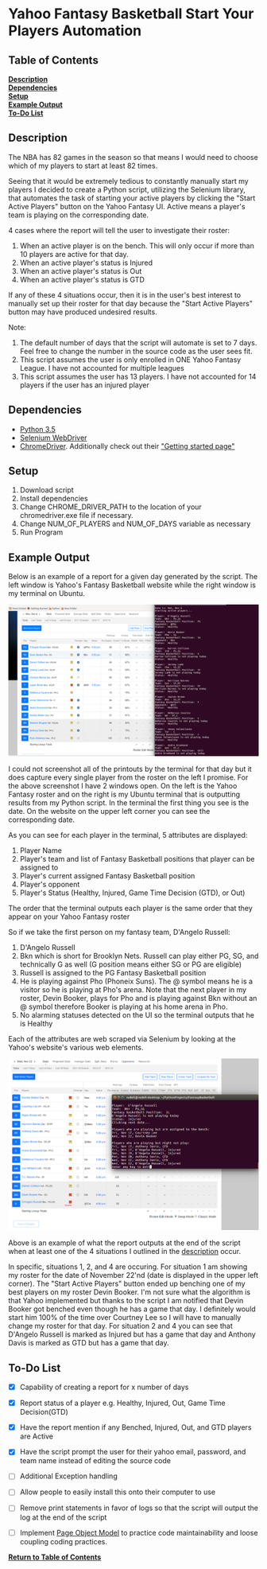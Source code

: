 # Yahoo Fantasy Basketball Start Your Players Automation

## Table of Contents

**[Description](#description)**<br>
**[Dependencies](#dependencies)**<br>
**[Setup](#setup)**<br>
**[Example Output](#example-output)**<br>
**[To-Do List](#to-do-list)**<br>

## Description

The NBA has 82 games in the season so that means I would need to choose which of my players to start at least 82 times. 

Seeing that it would be extremely tedious to constantly manually start my players I decided to create a Python script, utilizing the Selenium library, that automates the task of starting your active players by clicking the "Start Active Players" button on the Yahoo Fantasy UI. Active means a player's team is playing on the corresponding date.

4 cases where the report will tell the user to investigate their roster:
1. When an active player is on the bench. This will only occur if more than 10 players are active for that day.
2. When an active player's status is Injured
3. When an active player's status is Out
4. When an active player's status is GTD

If any of these 4 situations occur, then it is in the user's best interest to manually set up their roster for that day because the "Start Active Players" button may have produced undesired results.

Note:
1. The default number of days that the script will automate is set to 7 days. Feel free to change the number in the source code as the user sees fit.
2. This script assumes the user is only enrolled in ONE Yahoo Fantasy League. I have not accounted for multiple leagues
3. This script assumes the user has 13 players. I have not accounted for 14 players if the user has an injured player

## Dependencies
* [Python 3.5](https://www.python.org/downloads/release/python-350/)
* [Selenium WebDriver](http://www.seleniumhq.org/download/)
* [ChromeDriver](https://sites.google.com/a/chromium.org/chromedriver/downloads). Additionally check out their ["Getting started page"](https://sites.google.com/a/chromium.org/chromedriver/getting-started) 

## Setup
1. Download script
2. Install dependencies
3. Change CHROME_DRIVER_PATH to the location of your chromedriver.exe file if necessary.
4. Change NUM_OF_PLAYERS and NUM_OF_DAYS variable as necessary
5. Run Program

## Example Output

Below is an example of a report for a given day generated by the script. The left window is Yahoo's Fantasy Basketball website while the right window is my terminal on Ubuntu.

![Alt text](/examples/report.png)

I could not screenshot all of the printouts by the terminal for that day but it does capture every single player from the roster on the left I promise. For the above screenshot I have 2 windows open. On the left is the Yahoo Fantasy roster and on the right is my Ubuntu terminal that is outputting results from my Python script. In the terminal the first thing you see is the date. On the website on the upper left corner you can see the corresponding date.

As you can see for each player in the terminal, 5 attributes are displayed:
1. Player Name
2. Player's team and list of Fantasy Basketball positions that player can be assigned to 
3. Player's current assigned Fantasy Basketball position
4. Player's opponent
5. Player's Status (Healthy, Injured, Game Time Decision (GTD), or Out)

The order that the terminal outputs each player is the same order that they appear on your Yahoo Fantasy roster

So if we take the first person on my fantasy team, D'Angelo Russell:
1. D'Angelo Russell
2. Bkn which is short for Brooklyn Nets. Russell can play either PG, SG, and technically G as well (G position means either SG or PG are eligible) 
3. Russell is assigned to the PG Fantasy Basketball position
4. He is playing against Pho (Phoneix Suns). The @ symbol means he is a visitor so he is playing at Pho's arena. Note that the next player in my roster, Devin Booker, plays for Pho and is playing against Bkn without an @ symbol therefore Booker is playing at his home arena in Pho.
5. No alarming statuses detected on the UI so the terminal outputs that he is Healthy

Each of the attributes are web scraped via Selenium by looking at the Yahoo's website's various web elements.

![Alt text](/examples/report2.png)

Above is an example of what the report outputs at the end of the script when at least one of the 4 situations I outlined in the [description](#description) occur.

In specific, situations 1, 2, and 4 are occuring. For situation 1 am showing my roster for the date of November 22'nd (date is displayed in the upper left corner). The "Start Active Players" button ended up benching one of my best players on my roster Devin Booker. I'm not sure what the algorithm is that Yahoo implemented but thanks to the script I am notified that Devin Booker got benched even though he has a game that day. I definitely would start him 100% of the time over Courtney Lee so I will have to manually change my roster for that day. For situation 2 and 4 you can see that D'Angelo Russell is marked as Injured but has a game that day and Anthony Davis is marked as GTD but has a game that day.

## To-Do List

- [x] Capability of creating a report for x number of days
- [x] Report status of a player e.g. Healthy, Injured, Out, Game Time Decision(GTD)
- [x] Have the report mention if any Benched, Injured, Out, and GTD players are Active
- [x] Have the script prompt the user for their yahoo email, password, and team name instead of editing the source code
- [ ] Additional Exception handling
- [ ] Allow people to easily install this onto their computer to use
- [ ] Remove print statements in favor of logs so that the script will output the log at the end of the script
- [ ] Implement [Page Object Model](https://www.toptal.com/selenium/test-automation-in-selenium-using-page-object-model-and-page-factory) to practice code maintainability and loose coupling coding practices.


**[Return to Table of Contents](#table-of-contents)**